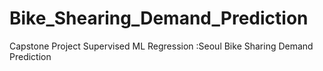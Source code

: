 # Bike_Shearing_Demand_Prediction
Capstone Project Supervised ML Regression :Seoul Bike Sharing Demand Prediction
